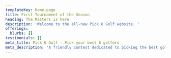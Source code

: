 ```yaml
---
templateKey: home-page
title: First Tournament of the Season
heading: The Masters is here
description: 'Welcome to the all-new Pick 6 Golf website. '
offerings:
  blurbs: []
testimonials: []
meta_title: Pick 6 Golf - Pick your best 6 golfers
meta_description: 'A friendly contest dedicated to picking the best golfers in tournaments. '
---
```


